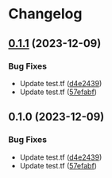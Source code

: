 # Changelog

## [0.1.1](https://github.com/vk-or/tf-aws-modules/compare/module-B-v0.1.0...module-B-v0.1.1) (2023-12-09)


### Bug Fixes

* Update test.tf ([d4e2439](https://github.com/vk-or/tf-aws-modules/commit/d4e2439ee616c38c90ed3d2caa5f31abfacb355e))
* Update test.tf ([57efabf](https://github.com/vk-or/tf-aws-modules/commit/57efabf2b79f9d487732988710b2b953ddbaa319))

## 0.1.0 (2023-12-09)


### Bug Fixes

* Update test.tf ([d4e2439](https://github.com/vk-or/tf-aws-modules/commit/d4e2439ee616c38c90ed3d2caa5f31abfacb355e))
* Update test.tf ([57efabf](https://github.com/vk-or/tf-aws-modules/commit/57efabf2b79f9d487732988710b2b953ddbaa319))
